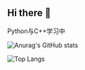 ## Hi there 👋

Python与C++学习中

![Anurag's GitHub stats](https://github-readme-stats.vercel.app/api?username=DiceContractor)

![Top Langs](https://github-readme-stats.vercel.app/api/top-langs/?username=DiceContractor)

